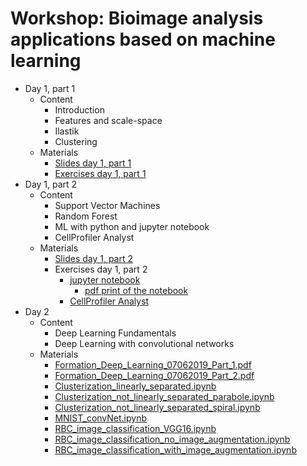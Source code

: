 
# Workshop: Bioimage analysis applications based on machine learning

* Day 1, part 1
  * Content
    * Introduction
    * Features and scale-space
    * Ilastik
    * Clustering
  * Materials 
    * [Slides day 1, part 1](./slides_day1.revealjs.htm)
    * [Exercises day 1, part 1](https://github.com/MontpellierRessourcesImagerie/mri-workshop-machine-learning/blob/master/day01/part01/exercises.pdf)
* Day 1, part 2
  * Content
    * Support Vector Machines
    * Random Forest
    * ML with python and jupyter notebook
    * CellProfiler Analyst
  * Materials
    * [Slides day 1, part 2](https://github.com/MontpellierRessourcesImagerie/mri-workshop-machine-learning/blob/master/day01/part02/ML/Presentation/Introduction%20to%20Support%20Vector%20Machines%20%26%20Random%20Forest.pdf)
    * Exercises day 1, part 2 
      * [jupyter notebook](https://github.com/MontpellierRessourcesImagerie/mri-workshop-machine-learning/blob/master/day01/part02/exercises/svm/notebooks/Transfluor_assay_soluce.ipynb)
        * [pdf print of the notebook](https://github.com/MontpellierRessourcesImagerie/mri-workshop-machine-learning/blob/master/day01/part02/exercises/svm/notebooks/Transfluor_assay_soluce.pdf)
      * [CellProfiler Analyst](https://github.com/MontpellierRessourcesImagerie/mri-workshop-machine-learning/blob/master/day01/part02/exercises/rf/translocation_activity.pdf)
* Day 2
    * Content
      * Deep Learning Fundamentals
      * Deep Learning with convolutional networks
    * Materials
      * [Formation_Deep_Learning_07062019_Part_1.pdf](https://github.com/MontpellierRessourcesImagerie/mri-workshop-machine-learning/blob/master/day02/Support%20formation/Formation_Deep_Learning_07062019_Part_1.pdf)
      * [Formation_Deep_Learning_07062019_Part_2.pdf](https://github.com/MontpellierRessourcesImagerie/mri-workshop-machine-learning/blob/master/day02/Support%20formation/Formation_Deep_Learning_07062019_Part_2.pdf)
      * [Clusterization_linearly_separated.ipynb](https://github.com/MontpellierRessourcesImagerie/mri-workshop-machine-learning/blob/master/day02/Support%20formation/Programmes%20formations/Part%201/Clusterization_linearly_separated.ipynb)
      * [Clusterization_not_linearly_separated_parabole.ipynb](https://github.com/MontpellierRessourcesImagerie/mri-workshop-machine-learning/blob/master/day02/Support%20formation/Programmes%20formations/Part%201/Clusterization_not_linearly_separated_parabole.ipynb)
      * [Clusterization_not_linearly_separated_spiral.ipynb](https://github.com/MontpellierRessourcesImagerie/mri-workshop-machine-learning/blob/master/day02/Support%20formation/Programmes%20formations/Part%201/Clusterization_not_linearly_separated_spiral.ipynb)
      * [MNIST_convNet.ipynb](https://github.com/MontpellierRessourcesImagerie/mri-workshop-machine-learning/blob/master/day02/Support%20formation/Programmes%20formations/Part%202/MNIST/MNIST_convNet.ipynb)
      * [RBC_image_classification_VGG16.ipynb](https://github.com/MontpellierRessourcesImagerie/mri-workshop-machine-learning/blob/master/day02/Support%20formation/Programmes%20formations/Part%202/RBC%20classificatio/RBC_image_classification_VGG16.ipynb)
      * [RBC_image_classification_no_image_augmentation.ipynb](https://github.com/MontpellierRessourcesImagerie/mri-workshop-machine-learning/blob/master/day02/Support%20formation/Programmes%20formations/Part%202/RBC%20classification/RBC_image_classification_no_image_augmentation.ipynb)
      * [RBC_image_classification_with_image_augmentation.ipynb](https://github.com/MontpellierRessourcesImagerie/mri-workshop-machine-learning/blob/master/day02/Support%20formation/Programmes%20formations/Part%202/RBC%20classification/RBC_image_classification_with_image_augmentation.ipynb)
      
